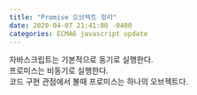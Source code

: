 ```yaml
---
title: "Promise 오브텍트 정리"
date: 2020-04-07 21:41:00 -0400
categories: ECMA6 javascript update
---
```


자바스크립트는 기본적으로 동기로 실행한다.  
프로미스는 비동기로 실행한다.  
코드 구현 관점에서 볼때 프로미스는 하나의 오브젝트다.  
